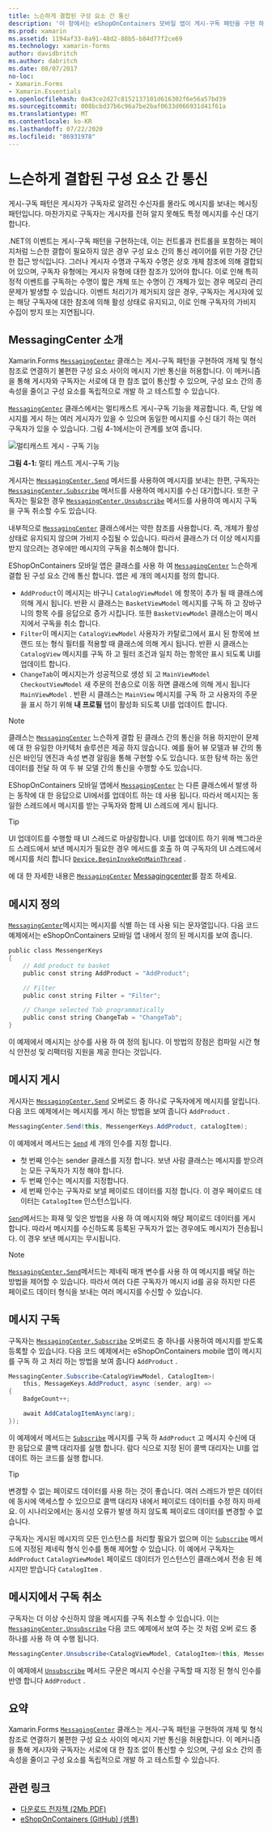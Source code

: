 ```yaml
---
title: 느슨하게 결합된 구성 요소 간 통신
description: '이 장에서는 eShopOnContainers 모바일 앱이 게시-구독 패턴을 구현 하는 방법에 대해 설명 합니다 .이 패턴을 사용 하면 개체 및 형식 참조로 쉽게 연결할 수 있는 구성 요소 간에 메시지 기반 통신이 가능 합니다. '
ms.prod: xamarin
ms.assetid: 1194af33-8a91-48d2-88b5-b84d77f2ce69
ms.technology: xamarin-forms
author: davidbritch
ms.author: dabritch
ms.date: 08/07/2017
no-loc:
- Xamarin.Forms
- Xamarin.Essentials
ms.openlocfilehash: 0a43ce2d27c8152137101d616302f6e56a57bd39
ms.sourcegitcommit: 008bcbd37b6c96a7be2baf0633d066931d41f61a
ms.translationtype: MT
ms.contentlocale: ko-KR
ms.lasthandoff: 07/22/2020
ms.locfileid: "86931978"
---
```

# <a name="communicating-between-loosely-coupled-components"></a>느슨하게 결합된 구성 요소 간 통신

게시-구독 패턴은 게시자가 구독자로 알려진 수신자를 몰라도 메시지를 보내는 메시징 패턴입니다. 마찬가지로 구독자는 게시자를 전혀 알지 못해도 특정 메시지를 수신 대기합니다.

.NET의 이벤트는 게시-구독 패턴을 구현하는데, 이는 컨트롤과 컨트롤을 포함하는 페이지처럼 느슨한 결합이 필요하지 않은 경우 구성 요소 간의 통신 레이어를 위한 가장 간단한 접근 방식입니다. 그러나 게시자 수명과 구독자 수명은 상호 개체 참조에 의해 결합되어 있으며, 구독자 유형에는 게시자 유형에 대한 참조가 있어야 합니다. 이로 인해 특히 정적 이벤트를 구독하는 수명이 짧은 개체 또는 수명이 긴 개체가 있는 경우 메모리 관리 문제가 발생할 수 있습니다. 이벤트 처리기가 제거되지 않은 경우, 구독자는 게시자에 있는 해당 구독자에 대한 참조에 의해 활성 상태로 유지되고, 이로 인해 구독자의 가비지 수집이 방지 또는 지연됩니다.

## <a name="introduction-to-messagingcenter"></a>MessagingCenter 소개

Xamarin.Forms [`MessagingCenter`](xref:Xamarin.Forms.MessagingCenter) 클래스는 게시-구독 패턴을 구현하여 개체 및 형식 참조로 연결하기 불편한 구성 요소 사이의 메시지 기반 통신을 허용합니다. 이 메커니즘을 통해 게시자와 구독자는 서로에 대 한 참조 없이 통신할 수 있으며, 구성 요소 간의 종속성을 줄이고 구성 요소를 독립적으로 개발 하 고 테스트할 수 있습니다.

[`MessagingCenter`](xref:Xamarin.Forms.MessagingCenter) 클래스에서는 멀티캐스트 게시-구독 기능을 제공합니다. 즉, 단일 메시지를 게시 하는 여러 게시자가 있을 수 있으며 동일한 메시지를 수신 대기 하는 여러 구독자가 있을 수 있습니다. 그림 4-1에서는이 관계를 보여 줍니다.

![멀티캐스트 게시 - 구독 기능](communicating-between-loosely-coupled-components-images/messagingcenter.png)

**그림 4-1:** 멀티 캐스트 게시-구독 기능

게시자는 [`MessagingCenter.Send`](xref:Xamarin.Forms.MessagingCenter.Send*) 메서드를 사용하여 메시지를 보내는 한편, 구독자는 [`MessagingCenter.Subscribe`](xref:Xamarin.Forms.MessagingCenter.Subscribe*) 메서드를 사용하여 메시지를 수신 대기합니다. 또한 구독자는 필요한 경우 [`MessagingCenter.Unsubscribe`](xref:Xamarin.Forms.MessagingCenter.Unsubscribe*) 메서드를 사용하여 메시지 구독을 구독 취소할 수도 있습니다.

내부적으로 [`MessagingCenter`](xref:Xamarin.Forms.MessagingCenter) 클래스에서는 약한 참조를 사용합니다. 즉, 개체가 활성 상태로 유지되지 않으며 가비지 수집될 수 있습니다. 따라서 클래스가 더 이상 메시지를 받지 않으려는 경우에만 메시지의 구독을 취소해야 합니다.

EShopOnContainers 모바일 앱은 클래스를 사용 하 여 [`MessagingCenter`](xref:Xamarin.Forms.MessagingCenter) 느슨하게 결합 된 구성 요소 간에 통신 합니다. 앱은 세 개의 메시지를 정의 합니다.

- `AddProduct`이 메시지는 바구니 `CatalogViewModel` 에 항목이 추가 될 때 클래스에 의해 게시 됩니다. 반환 시 클래스는 `BasketViewModel` 메시지를 구독 하 고 장바구니의 항목 수를 응답으로 증가 시킵니다. 또한 `BasketViewModel` 클래스는이 메시지에서 구독을 취소 합니다.
- `Filter`이 메시지는 `CatalogViewModel` 사용자가 카탈로그에서 표시 된 항목에 브랜드 또는 형식 필터를 적용할 때 클래스에 의해 게시 됩니다. 반환 시 클래스는 `CatalogView` 메시지를 구독 하 고 필터 조건과 일치 하는 항목만 표시 되도록 UI를 업데이트 합니다.
- `ChangeTab`이 메시지는가 성공적으로 생성 되 고 `MainViewModel` `CheckoutViewModel` 새 주문의 전송으로 이동 하면 클래스에 의해 게시 됩니다 `MainViewModel` . 반환 시 클래스는 `MainView` 메시지를 구독 하 고 사용자의 주문을 표시 하기 위해 **내 프로필** 탭이 활성화 되도록 UI를 업데이트 합니다.

> [!NOTE]
> 클래스는 [`MessagingCenter`](xref:Xamarin.Forms.MessagingCenter) 느슨하게 결합 된 클래스 간의 통신을 허용 하지만이 문제에 대 한 유일한 아키텍처 솔루션은 제공 하지 않습니다. 예를 들어 뷰 모델과 뷰 간의 통신은 바인딩 엔진과 속성 변경 알림을 통해 구현할 수도 있습니다. 또한 탐색 하는 동안 데이터를 전달 하 여 두 뷰 모델 간의 통신을 수행할 수도 있습니다.

EShopOnContainers 모바일 앱에서 [`MessagingCenter`](xref:Xamarin.Forms.MessagingCenter) 는 다른 클래스에서 발생 하는 동작에 대 한 응답으로 UI에서를 업데이트 하는 데 사용 됩니다. 따라서 메시지는 동일한 스레드에서 메시지를 받는 구독자와 함께 UI 스레드에 게시 됩니다.

> [!TIP]
> UI 업데이트를 수행할 때 UI 스레드로 마샬링합니다. UI를 업데이트 하기 위해 백그라운드 스레드에서 보낸 메시지가 필요한 경우 메서드를 호출 하 여 구독자의 UI 스레드에서 메시지를 처리 합니다 [`Device.BeginInvokeOnMainThread`](xref:Xamarin.Forms.Device.BeginInvokeOnMainThread(System.Action)) .

에 대 한 자세한 내용은 [`MessagingCenter`](xref:Xamarin.Forms.MessagingCenter) [Messagingcenter](~/xamarin-forms/app-fundamentals/messaging-center.md)를 참조 하세요.

## <a name="defining-a-message"></a>메시지 정의

[`MessagingCenter`](xref:Xamarin.Forms.MessagingCenter)메시지는 메시지를 식별 하는 데 사용 되는 문자열입니다. 다음 코드 예제에서는 eShopOnContainers 모바일 앱 내에서 정의 된 메시지를 보여 줍니다.

```csharp
public class MessengerKeys  
{  
    // Add product to basket  
    public const string AddProduct = "AddProduct";  

    // Filter  
    public const string Filter = "Filter";  

    // Change selected Tab programmatically  
    public const string ChangeTab = "ChangeTab";  
}
```

이 예제에서 메시지는 상수를 사용 하 여 정의 됩니다. 이 방법의 장점은 컴파일 시간 형식 안전성 및 리팩터링 지원을 제공 한다는 것입니다.

## <a name="publishing-a-message"></a>메시지 게시

게시자는 [`MessagingCenter.Send`](xref:Xamarin.Forms.MessagingCenter.Send*) 오버로드 중 하나로 구독자에게 메시지를 알립니다. 다음 코드 예제에서는 메시지를 게시 하는 방법을 보여 줍니다 `AddProduct` .

```csharp
MessagingCenter.Send(this, MessengerKeys.AddProduct, catalogItem);
```

이 예제에서 메서드는 [`Send`](xref:Xamarin.Forms.MessagingCenter.Send*) 세 개의 인수를 지정 합니다.

- 첫 번째 인수는 sender 클래스를 지정 합니다. 보낸 사람 클래스는 메시지를 받으려는 모든 구독자가 지정 해야 합니다.
- 두 번째 인수는 메시지를 지정합니다.
- 세 번째 인수는 구독자로 보낼 페이로드 데이터를 지정 합니다. 이 경우 페이로드 데이터는 `CatalogItem` 인스턴스입니다.

[`Send`](xref:Xamarin.Forms.MessagingCenter.Send*)메서드는 화재 및 잊은 방법을 사용 하 여 메시지와 해당 페이로드 데이터를 게시 합니다. 따라서 메시지를 수신하도록 등록된 구독자가 없는 경우에도 메시지가 전송됩니다. 이 경우 보낸 메시지는 무시됩니다.

> [!NOTE]
> [`MessagingCenter.Send`](xref:Xamarin.Forms.MessagingCenter.Send*)메서드는 제네릭 매개 변수를 사용 하 여 메시지를 배달 하는 방법을 제어할 수 있습니다. 따라서 여러 다른 구독자가 메시지 id를 공유 하지만 다른 페이로드 데이터 형식을 보내는 여러 메시지를 수신할 수 있습니다.

## <a name="subscribing-to-a-message"></a>메시지 구독

구독자는 [`MessagingCenter.Subscribe`](xref:Xamarin.Forms.MessagingCenter.Subscribe*) 오버로드 중 하나를 사용하여 메시지를 받도록 등록할 수 있습니다. 다음 코드 예제에서는 eShopOnContainers mobile 앱이 메시지를 구독 하 고 처리 하는 방법을 보여 줍니다 `AddProduct` .

```csharp
MessagingCenter.Subscribe<CatalogViewModel, CatalogItem>(  
    this, MessageKeys.AddProduct, async (sender, arg) =>  
{  
    BadgeCount++;  

    await AddCatalogItemAsync(arg);  
});
```

이 예제에서 메서드는 [`Subscribe`](xref:Xamarin.Forms.MessagingCenter.Subscribe*) 메시지를 구독 하 `AddProduct` 고 메시지 수신에 대 한 응답으로 콜백 대리자를 실행 합니다. 람다 식으로 지정 된이 콜백 대리자는 UI를 업데이트 하는 코드를 실행 합니다.

> [!TIP]
> 변경할 수 없는 페이로드 데이터를 사용 하는 것이 좋습니다. 여러 스레드가 받은 데이터에 동시에 액세스할 수 있으므로 콜백 대리자 내에서 페이로드 데이터를 수정 하지 마세요. 이 시나리오에서는 동시성 오류가 발생 하지 않도록 페이로드 데이터를 변경할 수 없습니다.

구독자는 게시된 메시지의 모든 인스턴스를 처리할 필요가 없으며 이는 [`Subscribe`](xref:Xamarin.Forms.MessagingCenter.Subscribe*) 메서드에 지정된 제네릭 형식 인수를 통해 제어할 수 있습니다. 이 예에서 구독자는 `AddProduct` `CatalogViewModel` 페이로드 데이터가 인스턴스인 클래스에서 전송 된 메시지만 받습니다 `CatalogItem` .

## <a name="unsubscribing-from-a-message"></a>메시지에서 구독 취소

구독자는 더 이상 수신하지 않을 메시지를 구독 취소할 수 있습니다. 이는 [`MessagingCenter.Unsubscribe`](xref:Xamarin.Forms.MessagingCenter.Unsubscribe*) 다음 코드 예제에서 보여 주는 것 처럼 오버 로드 중 하나를 사용 하 여 수행 됩니다.

```csharp
MessagingCenter.Unsubscribe<CatalogViewModel, CatalogItem>(this, MessengerKeys.AddProduct);
```

이 예제에서 [`Unsubscribe`](xref:Xamarin.Forms.MessagingCenter.Unsubscribe*) 메서드 구문은 메시지 수신을 구독할 때 지정 된 형식 인수를 반영 합니다 `AddProduct` .

## <a name="summary"></a>요약

Xamarin.Forms [`MessagingCenter`](xref:Xamarin.Forms.MessagingCenter) 클래스는 게시-구독 패턴을 구현하여 개체 및 형식 참조로 연결하기 불편한 구성 요소 사이의 메시지 기반 통신을 허용합니다. 이 메커니즘을 통해 게시자와 구독자는 서로에 대 한 참조 없이 통신할 수 있으며, 구성 요소 간의 종속성을 줄이고 구성 요소를 독립적으로 개발 하 고 테스트할 수 있습니다.

## <a name="related-links"></a>관련 링크

- [다운로드 전자책 (2Mb PDF)](https://aka.ms/xamarinpatternsebook)
- [eShopOnContainers (GitHub) (샘플)](https://github.com/dotnet-architecture/eShopOnContainers)
